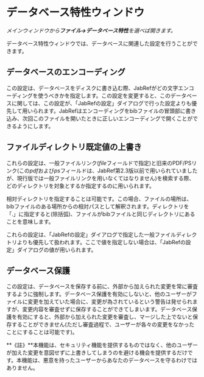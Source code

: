 # データベース特性ウィンドウ

*メインウィンドウから**ファイル→データベース特性**を選べば開きます。*

データベース特性ウィンドウでは、データベースに関連した設定を行うことができます。

## データベースのエンコーディング

この設定は、データベースをディスクに書き込む際、JabRefがどの文字エンコーディングを使うべきかを指定します。この設定を変更すると、このデータベースに関しては、この設定が、「JabRefの設定」ダイアログで行った設定よりも優先して用いられます。JabRefはエンコーディングをbibファイルの冒頭部に書き込み、次回このファイルを開いたときに正しいエンコーディングで開くことができるようにします。

## ファイルディレクトリ既定値の上書き

これらの設定は、一般ファイルリンク(*file*フィールドで指定)と旧来のPDF/PSリンク(この*pdf*および*ps*フィールドは、JabRef第2.3版以前で用いられていましたが、現行版では一般ファイルリンクを用いなくてはなりません)を検索する際、どのディレクトリを対象とするか指定するのに用いられます。

相対ディレクトリを指定することは可能です。この場合、ファイルの場所は、bibファイルのある場所からの相対パスとして解釈されます。ディレクトリを「.」に指定すると(除括弧)、ファイルがbibファイルと同じディレクトリにあることを意味します。

これらの設定は、「JabRefの設定」ダイアログで指定した一般ファイルディレクトリよりも優先して扱われます。ここで値を指定しない場合は、「JabRefの設定」ダイアログの値が用いられます。

## データベース保護

この設定は、データベースを保存する前に、外部から加えられた変更を常に審査するように強制します。データベース保護を有効にしないと、他のユーザーがファイルに変更を加えていた場合に、変更が為されているという警告は発せられますが、変更内容を審査せずに保存することができてしまいます。データベース保護を有効にすると、外部から加えられた変更を審査し、マージした上でないと保存することができません(ただし審査過程で、ユーザーが各々の変更をなかったことにすることは可能です)。

**《註》**本機能は、セキュリティ機能を提供するものではなく、他のユーザーが加えた変更を意図せずに上書きしてしまうのを避ける機会を提供するだけです。本機能は、悪意を持ったユーザーからあなたのデータベースを守るわけではありません。
